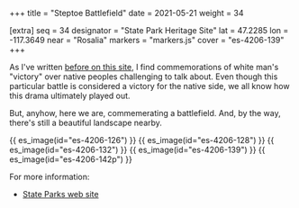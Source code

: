 +++
title = "Steptoe Battlefield"
date = 2021-05-21
weight = 34

[extra]
seq = 34
designator = "State Park Heritage Site"
lat = 47.2285
lon = -117.3649
near = "Rosalia"
markers = "markers.js"
cover = "es-4206-139"
+++

As I've written [before on this site](/parks/jackson-house/), I find commemorations of white man's "victory" over native peoples challenging to talk about. Even though this particular battle is considered a victory for the native side, we all know how this drama ultimately played out.

<!-- more -->

But, anyhow, here we are, commemerating a battlefield. And, by the way, there's still a beautiful landscape nearby.

{{ es_image(id="es-4206-126") }}
{{ es_image(id="es-4206-128") }}
{{ es_image(id="es-4206-132") }}
{{ es_image(id="es-4206-139") }}
{{ es_image(id="es-4206-142p") }}

For more information:

* [State Parks web site](https://parks.state.wa.us/591/Steptoe-Battlefield)
